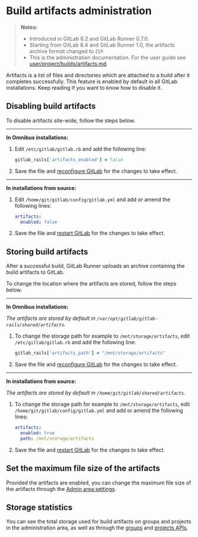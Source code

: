 # Build artifacts administration

>**Notes:**
>- Introduced in GitLab 8.2 and GitLab Runner 0.7.0.
>- Starting from GitLab 8.4 and GitLab Runner 1.0, the artifacts archive format
   changed to `ZIP`.
>- This is the administration documentation. For the user guide see
   [user/project/builds/artifacts.md](../user/project/builds/artifacts.md).

Artifacts is a list of files and directories which are attached to a build
after it completes successfully. This feature is enabled by default in all
GitLab installations. Keep reading if you want to know how to disable it.

## Disabling build artifacts

To disable artifacts site-wide, follow the steps below.

---

**In Omnibus installations:**

1. Edit `/etc/gitlab/gitlab.rb` and add the following line:

    ```ruby
    gitlab_rails['artifacts_enabled'] = false
    ```

1. Save the file and [reconfigure GitLab][] for the changes to take effect.

---

**In installations from source:**

1. Edit `/home/git/gitlab/config/gitlab.yml` and add or amend the following lines:

    ```yaml
    artifacts:
      enabled: false
    ```

1. Save the file and [restart GitLab][] for the changes to take effect.

## Storing build artifacts

After a successful build, GitLab Runner uploads an archive containing the build
artifacts to GitLab.

To change the location where the artifacts are stored, follow the steps below.

---

**In Omnibus installations:**

_The artifacts are stored by default in
`/var/opt/gitlab/gitlab-rails/shared/artifacts`._

1. To change the storage path for example to `/mnt/storage/artifacts`, edit
   `/etc/gitlab/gitlab.rb` and add the following line:

    ```ruby
    gitlab_rails['artifacts_path'] = "/mnt/storage/artifacts"
    ```

1. Save the file and [reconfigure GitLab][] for the changes to take effect.

---

**In installations from source:**

_The artifacts are stored by default in
`/home/git/gitlab/shared/artifacts`._

1. To change the storage path for example to `/mnt/storage/artifacts`, edit
   `/home/git/gitlab/config/gitlab.yml` and add or amend the following lines:

    ```yaml
    artifacts:
      enabled: true
      path: /mnt/storage/artifacts
    ```

1. Save the file and [restart GitLab][] for the changes to take effect.

## Set the maximum file size of the artifacts

Provided the artifacts are enabled, you can change the maximum file size of the
artifacts through the [Admin area settings](../user/admin_area/settings/continuous_integration.md#maximum-artifacts-size).

[reconfigure gitlab]: restart_gitlab.md "How to restart GitLab"
[restart gitlab]: restart_gitlab.md "How to restart GitLab"

## Storage statistics

You can see the total storage used for build artifacts on groups and projects
in the administration area, as well as through the [groups](../api/groups.md)
and [projects APIs](../api/projects.md).
